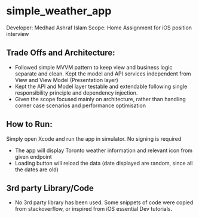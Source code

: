 # simple_weather_app

Developer: Medhad Ashraf Islam
Scope: Home Assignment for iOS position interview 

## Trade Offs and Architecture:
- Followed simple MVVM pattern to keep view and business logic separate and clean. Kept the model and API services independent from View and View Model (Presentation layer)
- Kept the API and Model layer testable and extendable following single responsibility principle and dependency injection. 
- Given the scope focused mainly on architecture, rather than handling corner case scenarios and performance optimisation 
## How to Run:
Simply open Xcode and run the app in simulator. No signing is required
- The app will display Toronto weather information and relevant icon from given endpoint
- Loading button will reload the data (date displayed are random, since all the dates are old) 
## 3rd party Library/Code
- No 3rd party library has been used. Some snippets of code were copied from stackoverflow, or inspired from iOS essential Dev tutorials. 

